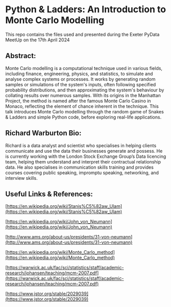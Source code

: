 # Python & Ladders: An Introduction to Monte Carlo Modelling

This repo contains the files used and presented during the Exeter PyData MeetUp on the 17th April 2024

## Abstract: 

Monte Carlo modelling is a computational technique used in various fields, including finance, engineering, physics, and statistics, to simulate and analyse complex systems or processes.  It works by generating random samples or simulations of the system's inputs, often following specified probability distributions, and then approximating the system's behaviour by collating results over numerous samples.  With its origins in the Manhattan Project, the method is named after the famous Monte Carlo Casino in Monaco, reflecting the element of chance inherent in the technique.  This talk introduces Monte Carlo modelling through the random game of Snakes & Ladders and simple Python code, before exploring real-life applications.

## Richard Warburton Bio:

Richard is a data analyst and scientist who specialises in helping clients communicate and use the data their businesses generate and possess.  He is currently working with the London Stock Exchange Group’s Data licencing team, helping them understand and interpret their contractual relationship data.  He also specialises in communication skills training and provides courses covering public speaking, impromptu speaking, networking, and interview skills.

## Useful Links & References:

[https://en.wikipedia.org/wiki/Stanis%C5%82aw_Ulam](https://en.wikipedia.org/wiki/Stanis%C5%82aw_Ulam)

[https://en.wikipedia.org/wiki/John_von_Neumann](https://en.wikipedia.org/wiki/John_von_Neumann)

[http://www.ams.org/about-us/presidents/31-von-neumann](http://www.ams.org/about-us/presidents/31-von-neumann)

[https://en.wikipedia.org/wiki/Monte_Carlo_method](https://en.wikipedia.org/wiki/Monte_Carlo_method)

[https://warwick.ac.uk/fac/sci/statistics/staff/academic-research/johansen/teaching/mcm-2007.pdf](https://warwick.ac.uk/fac/sci/statistics/staff/academic-research/johansen/teaching/mcm-2007.pdf)

[https://www.jstor.org/stable/2029039](https://www.jstor.org/stable/2029039)






 
